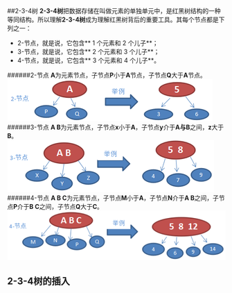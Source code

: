 ##2-3-4树
**2-3-4树**把数据存储在叫做元素的单独单元中，是红黑树结构的一种等同结构。所以理解**2-3-4树**成为理解红黑树背后的重要工具。其每个节点都是下列之一：
- 2-节点，就是说，它包含** 1 个元素和 2 个儿子**；
- 3-节点，就是说，它包含** 2 个元素和 3 个儿子**；
- 4-节点，就是说，它包含** 3 个元素和 4 个儿子**。

######2-节点
**A**为元素节点，子节点**P**小于**A**节点，子节点**Q**大于**A**节点。  
<img src="https://github.com/weeklynote/weeklymd/blob/master/images/2_tree_struct.png?raw=true" alt="screenshot" title="screenshot" />
######3-节点
**A B**为元素节点，子节点**x**小于**A**，子节点**y**介于**A与B**之间，**z**大于**B**。  
<img src="https://github.com/weeklynote/weeklymd/blob/master/images/3_tree_struct.png?raw=true" alt="screenshot" title="screenshot" />
######4-节点
**A B C**为元素节点，子节点**M**小于**A**，子节点**N**介于**A B**之间，子节点**P**介于**B C**之间，子节点**Q**大于**C**。  
<img src="https://github.com/weeklynote/weeklymd/blob/master/images/4_tree_struct.png?raw=true" alt="screenshot" title="screenshot" />
## 2-3-4树的插入
